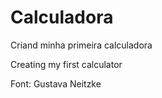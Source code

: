# Calculadora
Criand minha primeira calculadora

Creating my first calculator

Font: Gustava Neitzke
